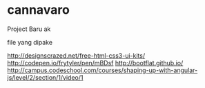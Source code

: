 cannavaro
=========

Project Baru ak

file yang dipake

http://designscrazed.net/free-html-css3-ui-kits/
http://codepen.io/frytyler/pen/mBDsf
http://bootflat.github.io/
http://campus.codeschool.com/courses/shaping-up-with-angular-js/level/2/section/1/video/1
